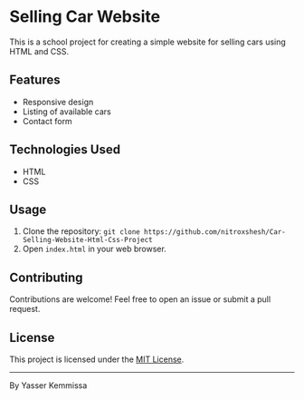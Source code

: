 # Selling Car Website

This is a school project for creating a simple website for selling cars using HTML and CSS.

## Features

- Responsive design
- Listing of available cars
- Contact form

## Technologies Used

- HTML
- CSS

## Usage

1. Clone the repository: `git clone https://github.com/nitroxshesh/Car-Selling-Website-Html-Css-Project`
2. Open `index.html` in your web browser.

## Contributing

Contributions are welcome! Feel free to open an issue or submit a pull request.

## License

This project is licensed under the [MIT License](LICENSE).

---

By Yasser Kemmissa

